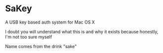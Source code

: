 # SaKey
A USB key based auth system for Mac OS X

I doubt you will understand what this is and why it exists because honestly, I'm not too sure myself

Name comes from the drink "sake"
